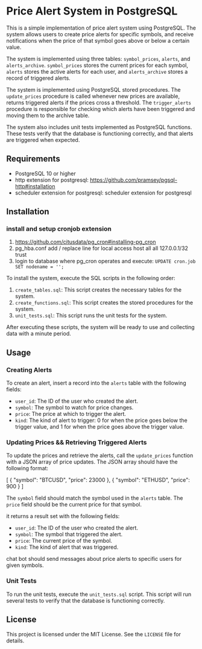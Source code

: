 # Price Alert System in PostgreSQL

This is a simple implementation of price alert system using PostgreSQL. 
The system allows users to create price alerts for specific symbols, 
and receive notifications when the price of that symbol goes above or below a certain value.

The system is implemented using three tables: 
`symbol_prices`, `alerts`, and `alerts_archive`. 
`symbol_prices` stores the current prices for each symbol, 
`alerts` stores the active alerts for each user, and 
`alerts_archive` stores a record of triggered alerts.

The system is implemented using PostgreSQL stored procedures. 
The `update_prices` procedure is called whenever new prices are available, 
returns triggered alerts if the prices cross a threshold. 
The `trigger_alerts` procedure is responsible for checking 
which alerts have been triggered and moving them to the archive table.

The system also includes unit tests implemented as PostgreSQL functions. 
These tests verify that the database is functioning correctly, and that alerts are triggered when expected.

## Requirements

- PostgreSQL 10 or higher
- http extension for postgresql: https://github.com/pramsey/pgsql-http#installation
- scheduler extension for postgresql: scheduler extension for postgresql

## Installation

### install and setup cronjob extension
  1. https://github.com/citusdata/pg_cron#installing-pg_cron
  2. pg_hba.conf add / replace line for local access
   host    all         all          127.0.0.1/32           trust
  3. login to database where pg_cron operates and execute:
     ```UPDATE cron.job SET nodename = '';```
     

To install the system, execute the SQL scripts in the following order:

1. `create_tables.sql`: This script creates the necessary tables for the system.
2. `create_functions.sql`: This script creates the stored procedures for the system.
3. `unit_tests.sql`: This script runs the unit tests for the system.

After executing these scripts, the system will be ready to use and collecting data with a minute period.

## Usage

### Creating Alerts

To create an alert, insert a record into the `alerts` table with the following fields:

- `user_id`: The ID of the user who created the alert.
- `symbol`: The symbol to watch for price changes.
- `price`: The price at which to trigger the alert.
- `kind`: The kind of alert to trigger: 0 for when the price goes below the trigger value, and 1 for when the price goes above the trigger value.

### Updating Prices && Retrieving Triggered Alerts

To update the prices and retrieve the alerts, call the `update_prices` function with a JSON array of price updates. 
The JSON array should have the following format:

[
{
"symbol": "BTCUSD",
"price": 23000
},
{
"symbol": "ETHUSD",
"price": 900
}
]


The `symbol` field should match the symbol used in the `alerts` table. 
The `price` field should be the current price for that symbol.

it returns a result set with the following fields:

- `user_id`: The ID of the user who created the alert.
- `symbol`: The symbol that triggered the alert.
- `price`: The current price of the symbol.
- `kind`: The kind of alert that was triggered.

chat bot should send messages about price alerts to specific users for given symbols. 

### Unit Tests

To run the unit tests, execute the `unit_tests.sql` script. 
This script will run several tests to verify that the database is functioning correctly.

## License

This project is licensed under the MIT License. See the `LICENSE` file for details.
